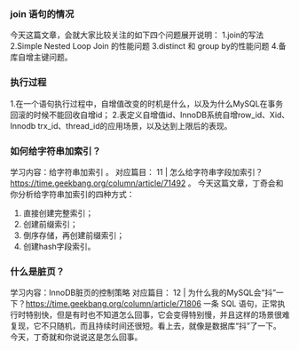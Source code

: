 
### join 语句的情况

今天这篇文章，会就大家比较关注的如下四个问题展开说明：
1.join的写法
2.Simple Nested Loop Join 的性能问题
3.distinct 和 group by的性能问题
4.备库自增主键问题。

### 执行过程

1.在一个语句执行过程中，自增值改变的时机是什么，以及为什么MySQL在事务回滚的时候不能回收自增id；
2.表定义自增值id、InnoDB系统自增row_id、Xid、Innodb trx_id、thread_id的应用场景，以及达到上限后的表现。


### 如何给字符串加索引？

学习内容：给字符串加索引 。
对应篇目：
11 | 怎么给字符串字段加索引？https://time.geekbang.org/column/article/71492 。 
今天这篇文章，丁奇会和你分析给字符串加索引的四种方式：
1.	直接创建完整索引；
2.	创建前缀索引；
3.	倒序存储，再创建前缀索引；
4.	创建hash字段索引。

### 什么是脏页？

学习内容：InnoDB脏页的控制策略
对应篇目：
12 | 为什么我的MySQL会“抖”一下？https://time.geekbang.org/column/article/71806
一条 SQL 语句，正常执行时特别快，但是有时也不知道怎么回事，它会变得特别慢，并且这样的场景很难复现，它不只随机，而且持续时间还很短。看上去，就像是数据库“抖”了一下。
今天，丁奇就和你说说这是怎么回事。




